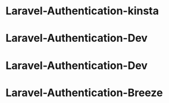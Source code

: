 # Laravel-Authentication-kinsta
# Laravel-Authentication-Dev
# Laravel-Authentication-Dev
# Laravel-Authentication-Breeze
